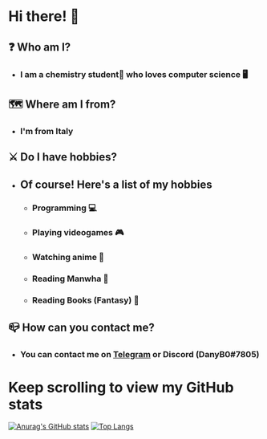 # Hi there! :wave:
## :question: Who am I?
 * ### I am a chemistry student:test_tube: who loves computer science :desktop_computer:
## :world_map: Where am I from?
 * ### I'm from Italy
## :crossed_swords: Do I have hobbies?
 * ## Of course! Here's a list of my hobbies
   * ### Programming :computer:
   * ### Playing videogames :video_game:
   * ### Watching anime :bento:
   * ### Reading Manwha :page_facing_up:
   * ### Reading Books (Fantasy) :scroll:
## :mailbox_closed: How can you contact me?
  * ### You can contact me on [Telegram](https://t.me//DanyB0) or Discord (DanyB0#7805)
# Keep scrolling to view my GitHub stats
[![Anurag's GitHub stats](https://github-readme-stats.vercel.app/api?username=DanyB0&theme=onedark&count_private=true&show_icons=true&hide_title=true&disable_animations=false&hide_border=true)](https://github.com/anuraghazra/github-readme-stats)
[![Top Langs](https://github-readme-stats.vercel.app/api/top-langs/?username=DanyB0&hide=javascript,scss,ruby,less&exclude_repo=DanyB0.github.io&theme=onedark&hide_title=true&disable_animations=false&hide_border=true)](https://github.com/anuraghazra/github-readme-stats)
